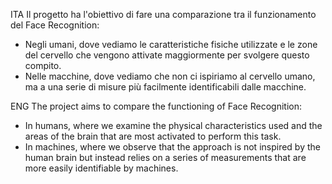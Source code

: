 ITA
Il progetto ha l'obiettivo di fare una comparazione tra il funzionamento del Face Recognition:
- Negli umani, dove vediamo le caratteristiche fisiche utilizzate e le zone del cervello che vengono attivate maggiormente per svolgere questo compito.
- Nelle macchine, dove vediamo che non ci ispiriamo al cervello umano, ma a una serie di misure più facilmente identificabili dalle macchine.

ENG
The project aims to compare the functioning of Face Recognition:
- In humans, where we examine the physical characteristics used and the areas of the brain that are most activated to perform this task.
- In machines, where we observe that the approach is not inspired by the human brain but instead relies on a series of measurements that are more easily identifiable by machines.
